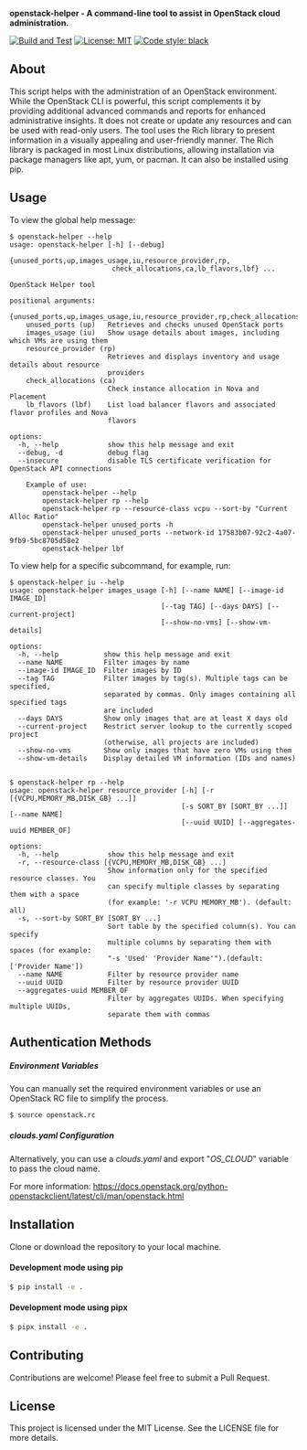 **openstack-helper - A command-line tool to assist in OpenStack cloud administration.**


[![Build and Test](https://github.com/thobiast/openstack-helper/actions/workflows/build.yml/badge.svg?branch=main)](https://github.com/thobiast/openstack-helper/actions/workflows/build.yml)
[![License: MIT](https://img.shields.io/badge/License-MIT-green.svg)](./LICENSE)
[![Code style: black](https://img.shields.io/badge/code%20style-black-000000.svg)](https://github.com/psf/black)


## About

This script helps with the administration of an OpenStack environment.
While the OpenStack CLI is powerful, this script complements it by providing
additional advanced commands and reports for enhanced administrative insights.
It does not create or update any resources and can be used with read-only users.
The tool uses the Rich library to present information in a visually appealing and
user-friendly manner. The Rich library is packaged in most Linux distributions,
allowing installation via package managers like apt, yum, or pacman. It can also
be installed using pip.



## Usage

To view the global help message:

```console
$ openstack-helper --help
usage: openstack-helper [-h] [--debug]
                        {unused_ports,up,images_usage,iu,resource_provider,rp,
						 check_allocations,ca,lb_flavors,lbf} ...

OpenStack Helper tool

positional arguments:
  {unused_ports,up,images_usage,iu,resource_provider,rp,check_allocations,ca,lb_flavors,lbf}
    unused_ports (up)   Retrieves and checks unused OpenStack ports
    images_usage (iu)   Show usage details about images, including which VMs are using them
    resource_provider (rp)
                        Retrieves and displays inventory and usage details about resource
                        providers
    check_allocations (ca)
                        Check instance allocation in Nova and Placement
    lb_flavors (lbf)    List load balancer flavors and associated flavor profiles and Nova
                        flavors

options:
  -h, --help            show this help message and exit
  --debug, -d           debug flag
  --insecure            disable TLS certificate verification for OpenStack API connections

    Example of use:
        openstack-helper --help
        openstack-helper rp --help
        openstack-helper rp --resource-class vcpu --sort-by "Current Alloc Ratio"
        openstack-helper unused_ports -h
        openstack-helper unused_ports --network-id 17583b07-92c2-4a07-9fb9-5bc8705d58e2
        openstack-helper lbf
```

To view help for a specific subcommand, for example, run:

```console
$ openstack-helper iu --help
usage: openstack-helper images_usage [-h] [--name NAME] [--image-id IMAGE_ID]
                                     [--tag TAG] [--days DAYS] [--current-project]
                                     [--show-no-vms] [--show-vm-details]

options:
  -h, --help           show this help message and exit
  --name NAME          Filter images by name
  --image-id IMAGE_ID  Filter images by ID
  --tag TAG            Filter images by tag(s). Multiple tags can be specified,
                       separated by commas. Only images containing all specified tags
                       are included
  --days DAYS          Show only images that are at least X days old
  --current-project    Restrict server lookup to the currently scoped project
                       (otherwise, all projects are included)
  --show-no-vms        Show only images that have zero VMs using them
  --show-vm-details    Display detailed VM information (IDs and names)


$ openstack-helper rp --help
usage: openstack-helper resource_provider [-h] [-r [{VCPU,MEMORY_MB,DISK_GB} ...]]
                                          [-s SORT_BY [SORT_BY ...]] [--name NAME]
                                          [--uuid UUID] [--aggregates-uuid MEMBER_OF]

options:
  -h, --help            show this help message and exit
  -r, --resource-class [{VCPU,MEMORY_MB,DISK_GB} ...]
                        Show information only for the specified resource classes. You
                        can specify multiple classes by separating them with a space
                        (for example: '-r VCPU MEMORY_MB'). (default: all)
  -s, --sort-by SORT_BY [SORT_BY ...]
                        Sort table by the specified column(s). You can specify
                        multiple columns by separating them with spaces (for example:
                        "-s 'Used' 'Provider Name'").(default: ['Provider Name'])
  --name NAME           Filter by resource provider name
  --uuid UUID           Filter by resource provider UUID
  --aggregates-uuid MEMBER_OF
                        Filter by aggregates UUIDs. When specifying multiple UUIDs,
                        separate them with commas
```

## Authentication Methods

##### Environment Variables

You can manually set the required environment variables or use an OpenStack RC file to simplify the process.

```bash
$ source openstack.rc
```

##### clouds.yaml Configuration
Alternatively, you can use a *clouds.yaml* and export "*OS_CLOUD*" variable to pass the cloud name.

For more information: https://docs.openstack.org/python-openstackclient/latest/cli/man/openstack.html

## Installation

Clone or download the repository to your local machine.

#### Development mode using pip
```bash
$ pip install -e .
```

#### Development mode using pipx
```bash
$ pipx install -e .
```
## Contributing

Contributions are welcome! Please feel free to submit a Pull Request.

## License

This project is licensed under the MIT License. See the LICENSE file for more details.
